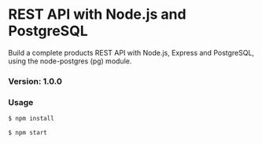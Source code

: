 # REST API with Node.js and PostgreSQL

Build a complete products REST API with Node.js, Express and PostgreSQL, using the node-postgres (pg) module.

### Version: 1.0.0

### Usage

```sh
$ npm install
```

```sh
$ npm start
```